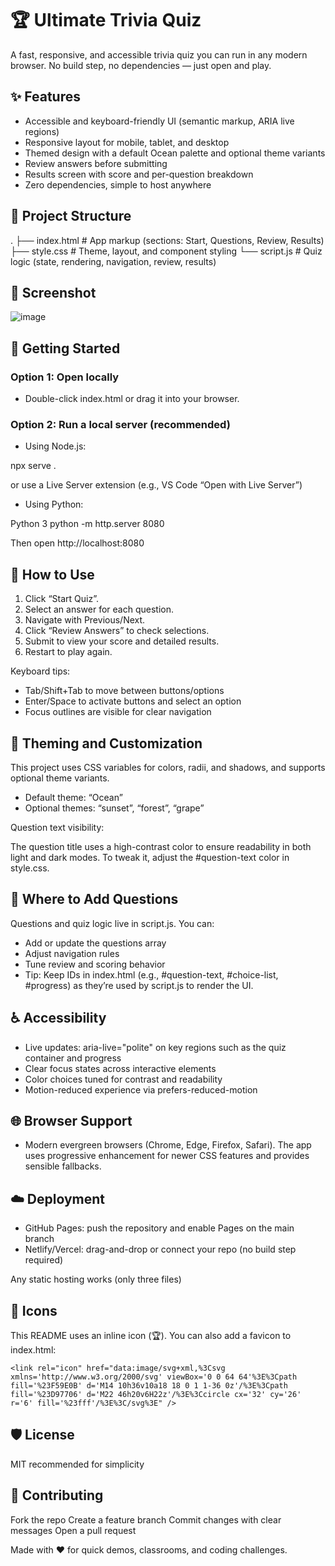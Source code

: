 # 🏆 Ultimate Trivia Quiz

A fast, responsive, and accessible trivia quiz you can run in any modern browser. No build step, no dependencies — just open and play.

## ✨ Features

- Accessible and keyboard-friendly UI (semantic markup, ARIA live regions)
- Responsive layout for mobile, tablet, and desktop
- Themed design with a default Ocean palette and optional theme variants
- Review answers before submitting
- Results screen with score and per-question breakdown
- Zero dependencies, simple to host anywhere

## 📁 Project Structure

. ├── index.html # App markup (sections: Start, Questions, Review, Results) ├── style.css # Theme, layout, and component styling └── script.js # Quiz logic (state, rendering, navigation, review, results)

## 📸 Screenshot

![image](https://github.com/Mdsaif4363/Quiz-App/blob/cff2c0bb65a42d69216dc88222bbd4f2f32305f5/Screenshot%202025-08-28%20004245.png)

## 🚀 Getting Started

### Option 1: Open locally

- Double-click index.html or drag it into your browser.

### Option 2: Run a local server (recommended)

- Using Node.js:

npx serve .

or use a Live Server extension (e.g., VS Code “Open with Live Server”)

- Using Python:

Python 3
python -m http.server 8080

Then open http://localhost:8080

## 🧭 How to Use

1. Click “Start Quiz”.
2. Select an answer for each question.
3. Navigate with Previous/Next.
4. Click “Review Answers” to check selections.
5. Submit to view your score and detailed results.
6. Restart to play again.

Keyboard tips:

- Tab/Shift+Tab to move between buttons/options
- Enter/Space to activate buttons and select an option
- Focus outlines are visible for clear navigation

## 🎨 Theming and Customization

This project uses CSS variables for colors, radii, and shadows, and supports optional theme variants.

- Default theme: “Ocean”
- Optional themes: “sunset”, “forest”, “grape”

Question text visibility:

The question title uses a high-contrast color to ensure readability in both light and dark modes. To tweak it, adjust the #question-text color in style.css.

## 🔧 Where to Add Questions

Questions and quiz logic live in script.js. You can:

- Add or update the questions array
- Adjust navigation rules
- Tune review and scoring behavior
- Tip: Keep IDs in index.html (e.g., #question-text, #choice-list, #progress) as they’re used by script.js to render the UI.

## ♿ Accessibility

- Live updates: aria-live="polite" on key regions such as the quiz container and progress
- Clear focus states across interactive elements
- Color choices tuned for contrast and readability
- Motion-reduced experience via prefers-reduced-motion

## 🌐 Browser Support

- Modern evergreen browsers (Chrome, Edge, Firefox, Safari). The app uses progressive enhancement for newer CSS features and provides sensible fallbacks.

## ☁️ Deployment

- GitHub Pages: push the repository and enable Pages on the main branch
- Netlify/Vercel: drag-and-drop or connect your repo (no build step required)
  
Any static hosting works (only three files)

## 🧩 Icons

This README uses an inline icon (🏆). You can also add a favicon to index.html:
```
<link rel="icon" href="data:image/svg+xml,%3Csvg xmlns='http://www.w3.org/2000/svg' viewBox='0 0 64 64'%3E%3Cpath fill='%23F59E0B' d='M14 10h36v10a18 18 0 1 1-36 0z'/%3E%3Cpath fill='%23D97706' d='M22 46h20v6H22z'/%3E%3Ccircle cx='32' cy='26' r='6' fill='%23fff'/%3E%3C/svg%3E" />
```
## 🛡️ License

MIT recommended for simplicity

## 🤝 Contributing
Fork the repo
Create a feature branch
Commit changes with clear messages
Open a pull request

Made with ❤️ for quick demos, classrooms, and coding challenges.
